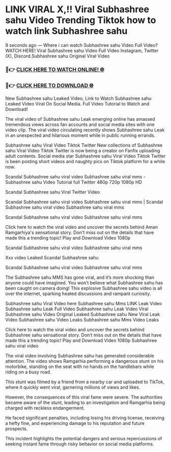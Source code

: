 # LINK VIRAL X,!! Viral Subhashree sahu Video Trending Tiktok how to watch link Subhashree sahu

9 seconds ago — Where i can watch Subhashree sahu Video Full Video? WATCH HERE! Viral Subhashree sahu Video Full Video Instagram, Twitter (X), Discord.Subhashree sahu Original Viral Video

### 🔴👉 [CLICK HERE TO WATCH ONLINE! 🌐](https://nioki.today/viral-leaked-video-watch-free-online/)

### 🔴👉 [CLICK HERE TO DOWNLOAD 🌐](https://nioki.today/viral-leaked-video-watch-free-online/)

New Subhashree sahu Leaked Video, Link to Watch Subhashree sahu Leaked Video Viral On Social Media. Full Video Tutorial to Watch and Download!

The viral video of Subhashree sahu Leak emerging online has amassed tremendous views across fan accounts and social media sites with one video clip. The viral video circulating recently shows Subhashree sahu Leak in an unexpected and hilarious moment while in public running errands.

Subhashree sahu Viral Video Tiktok Twitter New collections of Subhashree sahu Viral Video Tiktok Twitter is now being a creator on Fanfix uploading adult contents. Social media star Subhashree sahu Viral Video Tiktok Twitter is been posting short videos and naughty pics on Tiktok platform for a while now.

Scandal Subhashree sahu viral video Subhashree sahu viral mms - Subhashree sahu Video Tutorial full Twitter 480p 720p 1080p HD

Scandal Subhashree sahu Viral Twitter Video

Scandal Subhashree sahu viral video Subhashree sahu viral mms | Scandal Subhashree sahu viral video Subhashree sahu viral mms

Scandal Subhashree sahu viral video Subhashree sahu viral mms

Click here to watch the viral video and uncover the secrets behind Aman Ramgarhiya's sensational story. Don't miss out on the details that have made this a trending topic! Play and Download Video 1080p

Scandal Subhashree sahu viral video Subhashree sahu viral mms

Xxx video Leaked Scandal Subhashree sahu

Scandal Subhashree sahu viral video Subhashree sahu viral mms

The Subhashree sahu MMS has gone viral, and it’s more shocking than anyone could have imagined. You won’t believe what Subhashree sahu has been caught on camera doing! This explosive Subhashree sahu video is all over the internet, sparking heated discussions and rampant curiosity.

Subhashree sahu Viral Video here Subhashree sahu Mms LINK Leak Video Subhashree sahu Leak Full Video Subhashree sahu Leak Video Viral Subhashree sahu Video Original Leaked Subhashree sahu New Viral Leak Video Subhashree sahu Video Leaks Subhashree sahu Mms Video Leaks

Click here to watch the viral video and uncover the secrets behind Subhashree sahu sensational story. Don’t miss out on the details that have made this a trending topic! Play and Download Video 1080p Subhashree sahu viral video

The viral video involving Subhashree sahu has generated considerable attention. The video shows Ramgarhia performing a dangerous stunt on his motorbike, standing on the seat with no hands on the handlebars while riding on a busy road.

This stunt was filmed by a friend from a nearby car and uploaded to TikTok, where it quickly went viral, garnering millions of views and likes.

However, the consequences of this viral fame were severe. The authorities became aware of the stunt, leading to an investigation and Ramgarhia being charged with reckless endangerment.

He faced significant penalties, including losing his driving license, receiving a hefty fine, and experiencing damage to his reputation and future prospects.

This incident highlights the potential dangers and serious repercussions of seeking instant fame through risky behavior on social media platforms.
